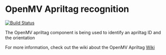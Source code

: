 # OpenMV Apriltag recognition

[![Build Status](https://travis-ci.org/Windesheim-Willy/openmv_apriltag.svg?branch=master)](https://travis-ci.org/Windesheim-Willy/openmv_apriltag)

The OpenMV apriltag component is being used to identify an apriltag ID and the orientation 

For more information, check out the wiki about the OpenMV Apriltag [Wiki](https://windesheim-willy.github.io/WillyWiki/Components/openmv_apriltag.html)